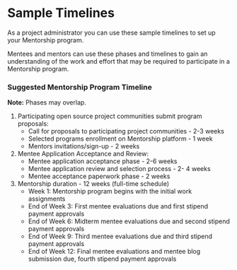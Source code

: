 # Sample Timelines

As a project administrator you can use these sample timelines to set up your Mentorship program.

Mentees and mentors can use these phases and timelines to gain an understanding of the work and effort that may be required to participate in a Mentorship program.

### Suggested Mentorship Program Timeline 

**Note:** Phases may overlap.

1. Participating open source project communities submit program proposals:
   * Call for proposals to participating project communities - 2-3 weeks
   * Selected programs enrollment on Mentorship platform - 1 week
   * Mentors invitations/sign-up - 2 weeks
2. Mentee Application Acceptance and Review:
   * Mentee application acceptance phase - 2-6 weeks
   * Mentee application review and selection process - 2- 4 weeks
   * Mentee acceptance paperwork phase - 2 weeks
3. Mentorship duration - 12 weeks \(full-time schedule\)
   * Week 1: Mentorship program begins with the initial work assignments
   * End of Week 3: First mentee evaluations due and first stipend payment approvals
   * End of Week 6: Midterm mentee evaluations due and second stipend payment approvals
   * End of Week 9: Third mentee evaluations due and third stipend payment approvals
   * End of Week 12: Final mentee evaluations and mentee blog submission due, fourth stipend payment approvals  

